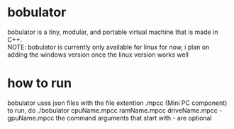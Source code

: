 # bobulator
bobulator is a tiny, modular, and portable virtual machine that is made in C++.  
NOTE: bobulator is currently only available for linux for now, i plan on adding the windows version once the linux version works well

# how to run
bobulator uses json files with the file extention .mpcc (Mini PC component)
to run, do ./bobulator cpuName.mpcc ramName.mpcc driveName.mpcc -gpuName.mpcc
the command arguments that start with - are optional
